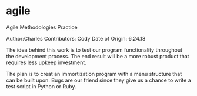 # agile
Agile Methodologies Practice

Author:Charles
Contributors: Cody
Date of Origin: 6.24.18

The idea behind this work is to test our program functionality throughout the development process.
The end result will be a more robust product that requires less upkeep investment.

The plan is to creat an immortization program with a menu structure that can be built upon.
Bugs are our friend since they give us a chance to write a test script in Python or Ruby.
